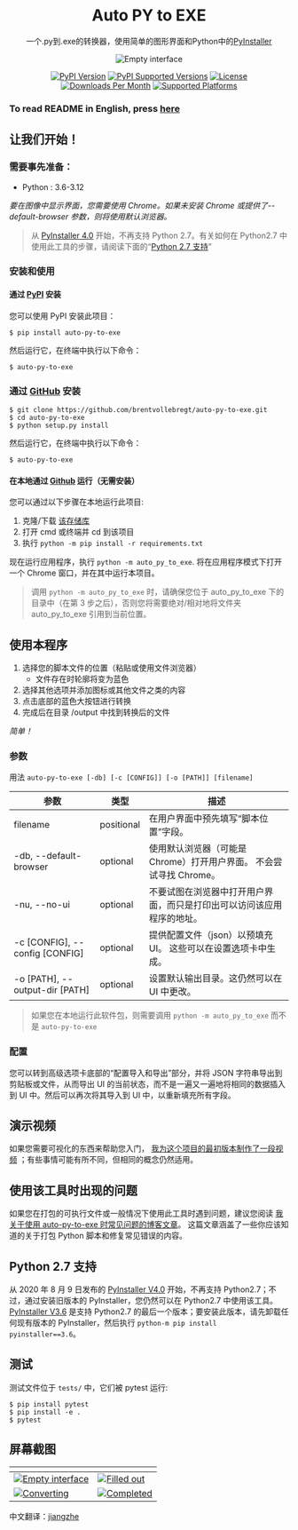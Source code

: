<h1 align="center">Auto PY to EXE</h1>
<p align="center">一个.py到.exe的转换器，使用简单的图形界面和Python中的<a href="https://www.pyinstaller.org/">PyInstaller</a></p>

<p align="center">
    <img src="https://nitratine.net/posts/auto-py-to-exe/feature.png" alt="Empty interface">
</p>

<p align="center">
    <a href="https://pypi.org/project/auto-py-to-exe/"><img src="https://img.shields.io/pypi/v/auto-py-to-exe.svg" alt="PyPI Version"></a>
    <a href="https://pypi.org/project/auto-py-to-exe/"><img src="https://img.shields.io/pypi/pyversions/auto-py-to-exe.svg" alt="PyPI Supported Versions"></a>
    <a href="https://pypi.org/project/auto-py-to-exe/"><img src="https://img.shields.io/pypi/l/auto-py-to-exe.svg" alt="License"></a>
    <a href="https://pepy.tech/project/auto-py-to-exe"><img src="https://static.pepy.tech/badge/auto-py-to-exe/month" alt="Downloads Per Month"></a>
    <a href="https://pyinstaller.readthedocs.io/en/stable/requirements.html"><img src="https://img.shields.io/badge/platform-windows%20%7C%20linux%20%7C%20macos-lightgrey" alt="Supported Platforms"></a>
</p>

### To read README in English, press [here](./README.md)

## 让我们开始！

### 需要事先准备：

- Python : 3.6-3.12

_要在图像中显示界面，您需要使用 Chrome。如果未安装 Chrome 或提供了--default-browser 参数，则将使用默认浏览器。_

> 从 [PyInstaller 4.0](https://github.com/pyinstaller/pyinstaller/releases/tag/v4.0) 开始，不再支持 Python 2.7。有关如何在 Python2.7 中使用此工具的步骤，请阅读下面的“[Python 2.7 支持](#python-27-支持)”

### 安装和使用

#### 通过 [PyPI](https://pypi.org/project/auto-py-to-exe/) 安装

您可以使用 PyPI 安装此项目：

```
$ pip install auto-py-to-exe
```

然后运行它，在终端中执行以下命令：

```
$ auto-py-to-exe
```

### 通过 [GitHub](https://github.com/brentvollebregt/auto-py-to-exe) 安装

```
$ git clone https://github.com/brentvollebregt/auto-py-to-exe.git
$ cd auto-py-to-exe
$ python setup.py install
```

然后运行它，在终端中执行以下命令：

```
$ auto-py-to-exe
```

#### 在本地通过 [Github](https://github.com/brentvollebregt/auto-py-to-exe) 运行（无需安装）

您可以通过以下步骤在本地运行此项目:

1. 克隆/下载 [该存储库](https://github.com/brentvollebregt/auto-py-to-exe)
2. 打开 cmd 或终端并 cd 到该项目
3. 执行 `python -m pip install -r requirements.txt`

现在运行应用程序，执行 `python -m auto_py_to_exe`. 将在应用程序模式下打开一个 Chrome 窗口，并在其中运行本项目。

> 调用 `python -m auto_py_to_exe` 时，请确保您位于 auto_py_to_exe 下的目录中（在第 3 步之后），否则您将需要绝对/相对地将文件夹 auto_py_to_exe 引用到当前位置。

## 使用本程序

1. 选择您的脚本文件的位置（粘贴或使用文件浏览器）
   - 文件存在时轮廓将变为蓝色
2. 选择其他选项并添加图标或其他文件之类的内容
3. 点击底部的蓝色大按钮进行转换
4. 完成后在目录 /output 中找到转换后的文件

_简单！_

### 参数

用法 `auto-py-to-exe [-db] [-c [CONFIG]] [-o [PATH]] [filename]`

| 参数                           | 类型       | 描述                                                                   |
| ------------------------------ | ---------- | ---------------------------------------------------------------------- |
| filename                       | positional | 在用户界面中预先填写“脚本位置”字段。                                   |
| -db, --default-browser         | optional   | 使用默认浏览器（可能是 Chrome）打开用户界面。 不会尝试寻找 Chrome。    |
| -nu, --no-ui                   | optional   | 不要试图在浏览器中打开用户界面，而只是打印出可以访问该应用程序的地址。 |
| -c [CONFIG], --config [CONFIG] | optional   | 提供配置文件（json）以预填充 UI。 这些可以在设置选项卡中生成。         |
| -o [PATH], --output-dir [PATH] | optional   | 设置默认输出目录。这仍然可以在 UI 中更改。                             |

> 如果您在本地运行此软件包，则需要调用 `python -m auto_py_to_exe` 而不是 `auto-py-to-exe`

### 配置

您可以转到高级选项卡底部的“配置导入和导出”部分，并将 JSON 字符串导出到剪贴板或文件，从而导出 UI 的当前状态，而不是一遍又一遍地将相同的数据插入到 UI 中。然后可以再次将其导入到 UI 中，以重新填充所有字段。

## 演示视频

如果您需要可视化的东西来帮助您入门， [我为这个项目的最初版本制作了一段视频](https://youtu.be/OZSZHmWSOeM) ；有些事情可能有所不同，但相同的概念仍然适用。

## 使用该工具时出现的问题

如果您在打包的可执行文件或一般情况下使用此工具时遇到问题，建议您阅读 [我关于使用 auto-py-to-exe 时常见问题的博客文章](https://nitratine.net/blog/post/issues-when-using-auto-py-to-exe/?utm_source=auto_py_to_exe&utm_medium=readme_link&utm_campaign=auto_py_to_exe_help)。 这篇文章涵盖了一些你应该知道的关于打包 Python 脚本和修复常见错误的内容。

## Python 2.7 支持

从 2020 年 8 月 9 日发布的 [PyInstaller V4.0](https://github.com/pyinstaller/pyinstaller/releases/tag/v3.6) 开始，不再支持 Python2.7；不过，通过安装旧版本的 PyInstaller，您仍然可以在 Python2.7 中使用该工具。
[PyInstaller V3.6](https://github.com/pyinstaller/pyinstaller/releases/tag/v3.6) 是支持 Python2.7 的最后一个版本；要安装此版本，请先卸载任何现有版本的 PyInstaller，然后执行 `python-m pip install pyinstaller==3.6`。

## 测试

测试文件位于 `tests/` 中，它们被 pytest 运行:

```
$ pip install pytest
$ pip install -e .
$ pytest
```

## 屏幕截图

| <!-- -->                                                                                                                                             | <!-- -->                                                                                                                              |
| ---------------------------------------------------------------------------------------------------------------------------------------------------- | ------------------------------------------------------------------------------------------------------------------------------------- |
| [![Empty interface](https://nitratine.net/posts/auto-py-to-exe/empty-interface.png)](https://nitratine.net/posts/auto-py-to-exe/empty-interface.png) | [![Filled out](https://nitratine.net/posts/auto-py-to-exe/filled-out.png)](https://nitratine.net/posts/auto-py-to-exe/filled-out.png) |
| [![Converting](https://nitratine.net/posts/auto-py-to-exe/converting.png)](https://nitratine.net/posts/auto-py-to-exe/converting.png)                | [![Completed](https://nitratine.net/posts/auto-py-to-exe/completed.png)](https://nitratine.net/posts/auto-py-to-exe/completed.png)    |

中文翻译：[jiangzhe](https://github.com/jiangzhe11)
